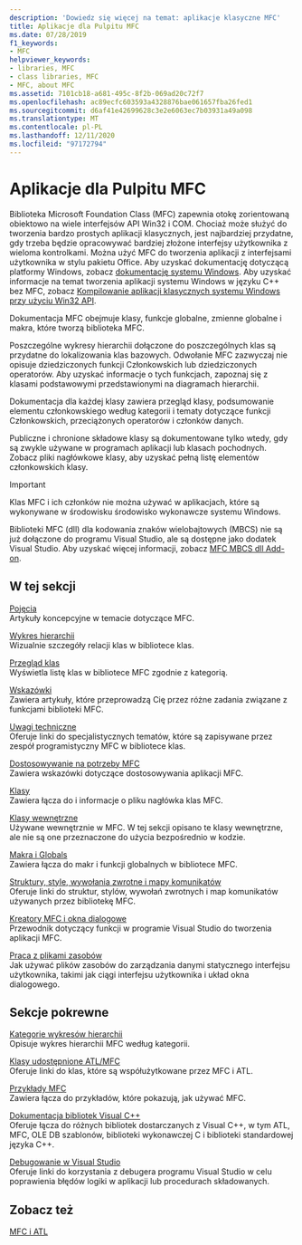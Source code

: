 ```yaml
---
description: 'Dowiedz się więcej na temat: aplikacje klasyczne MFC'
title: Aplikacje dla Pulpitu MFC
ms.date: 07/28/2019
f1_keywords:
- MFC
helpviewer_keywords:
- libraries, MFC
- class libraries, MFC
- MFC, about MFC
ms.assetid: 7101cb18-a681-495c-8f2b-069ad20c72f7
ms.openlocfilehash: ac89ecfc603593a4328876bae061657fba26fed1
ms.sourcegitcommit: d6af41e42699628c3e2e6063ec7b03931a49a098
ms.translationtype: MT
ms.contentlocale: pl-PL
ms.lasthandoff: 12/11/2020
ms.locfileid: "97172794"
---
```

# <a name="mfc-desktop-applications"></a>Aplikacje dla Pulpitu MFC

Biblioteka Microsoft Foundation Class (MFC) zapewnia otokę zorientowaną obiektowo na wiele interfejsów API Win32 i COM. Chociaż może służyć do tworzenia bardzo prostych aplikacji klasycznych, jest najbardziej przydatne, gdy trzeba będzie opracowywać bardziej złożone interfejsy użytkownika z wieloma kontrolkami. Można użyć MFC do tworzenia aplikacji z interfejsami użytkownika w stylu pakietu Office. Aby uzyskać dokumentację dotyczącą platformy Windows, zobacz [dokumentację systemu Windows](/windows/index). Aby uzyskać informacje na temat tworzenia aplikacji systemu Windows w języku C++ bez MFC, zobacz [Kompilowanie aplikacji klasycznych systemu Windows przy użyciu Win32 API](/windows/win32/index).

Dokumentacja MFC obejmuje klasy, funkcje globalne, zmienne globalne i makra, które tworzą biblioteka MFC.

Poszczególne wykresy hierarchii dołączone do poszczególnych klas są przydatne do lokalizowania klas bazowych. Odwołanie MFC zazwyczaj nie opisuje dziedziczonych funkcji Członkowskich lub dziedziczonych operatorów. Aby uzyskać informacje o tych funkcjach, zapoznaj się z klasami podstawowymi przedstawionymi na diagramach hierarchii.

Dokumentacja dla każdej klasy zawiera przegląd klasy, podsumowanie elementu członkowskiego według kategorii i tematy dotyczące funkcji Członkowskich, przeciążonych operatorów i członków danych.

Publiczne i chronione składowe klasy są dokumentowane tylko wtedy, gdy są zwykle używane w programach aplikacji lub klasach pochodnych. Zobacz pliki nagłówkowe klasy, aby uzyskać pełną listę elementów członkowskich klasy.

> [!IMPORTANT]
> Klas MFC i ich członków nie można używać w aplikacjach, które są wykonywane w środowisku środowisko wykonawcze systemu Windows.
>
> Biblioteki MFC (dll) dla kodowania znaków wielobajtowych (MBCS) nie są już dołączone do programu Visual Studio, ale są dostępne jako dodatek Visual Studio. Aby uzyskać więcej informacji, zobacz [MFC MBCS dll Add-on](mfc-mbcs-dll-add-on.md).

## <a name="in-this-section"></a>W tej sekcji

[Pojęcia](mfc-concepts.md)<br/>
Artykuły koncepcyjne w temacie dotyczące MFC.

[Wykres hierarchii](hierarchy-chart.md)<br/>
Wizualnie szczegóły relacji klas w bibliotece klas.

[Przegląd klas](class-library-overview.md)<br/>
Wyświetla listę klas w bibliotece MFC zgodnie z kategorią.

[Wskazówki](walkthroughs-mfc.md)<br/>
Zawiera artykuły, które przeprowadzą Cię przez różne zadania związane z funkcjami biblioteki MFC.

[Uwagi techniczne](mfc-technical-notes.md)<br/>
Oferuje linki do specjalistycznych tematów, które są zapisywane przez zespół programistyczny MFC w bibliotece klas.

[Dostosowywanie na potrzeby MFC](customization-for-mfc.md)<br/>
Zawiera wskazówki dotyczące dostosowywania aplikacji MFC.

[Klasy](reference/mfc-classes.md)<br/>
Zawiera łącza do i informacje o pliku nagłówka klas MFC.

[Klasy wewnętrzne](reference/internal-classes.md)<br/>
Używane wewnętrznie w MFC. W tej sekcji opisano te klasy wewnętrzne, ale nie są one przeznaczone do użycia bezpośrednio w kodzie.

[Makra i Globals](reference/mfc-macros-and-globals.md)<br/>
Zawiera łącza do makr i funkcji globalnych w bibliotece MFC.

[Struktury, style, wywołania zwrotne i mapy komunikatów](reference/structures-styles-callbacks-and-message-maps.md)<br/>
Oferuje linki do struktur, stylów, wywołań zwrotnych i map komunikatów używanych przez bibliotekę MFC.

[Kreatory MFC i okna dialogowe](reference/mfc-wizards-and-dialog-boxes.md)<br/>
Przewodnik dotyczący funkcji w programie Visual Studio do tworzenia aplikacji MFC.

[Praca z plikami zasobów](../windows/working-with-resource-files.md)<br/>
Jak używać plików zasobów do zarządzania danymi statycznego interfejsu użytkownika, takimi jak ciągi interfejsu użytkownika i układ okna dialogowego.

## <a name="related-sections"></a>Sekcje pokrewne

[Kategorie wykresów hierarchii](hierarchy-chart-categories.md)<br/>
Opisuje wykres hierarchii MFC według kategorii.

[Klasy udostępnione ATL/MFC](../atl-mfc-shared/atl-mfc-shared-classes.md)<br/>
Oferuje linki do klas, które są współużytkowane przez MFC i ATL.

[Przykłady MFC](../overview/visual-cpp-samples.md#mfc-samples)<br/>
Zawiera łącza do przykładów, które pokazują, jak używać MFC.

[Dokumentacja bibliotek Visual C++](../standard-library/cpp-standard-library-reference.md)<br/>
Oferuje łącza do różnych bibliotek dostarczanych z Visual C++, w tym ATL, MFC, OLE DB szablonów, biblioteki wykonawczej C i biblioteki standardowej języka C++.

[Debugowanie w Visual Studio](/visualstudio/debugger/debugging-in-visual-studio)<br/>
Oferuje linki do korzystania z debugera programu Visual Studio w celu poprawienia błędów logiki w aplikacji lub procedurach składowanych.

## <a name="see-also"></a>Zobacz też

[MFC i ATL](mfc-and-atl.md)
